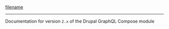 [filename](https://api.allorigins.win/raw?url=https://git.drupalcode.org/project/graphql_compose/-/raw/2.0.x/README.md ':include')

---

Documentation for version `2.x` of the Drupal GraphQL Compose module
